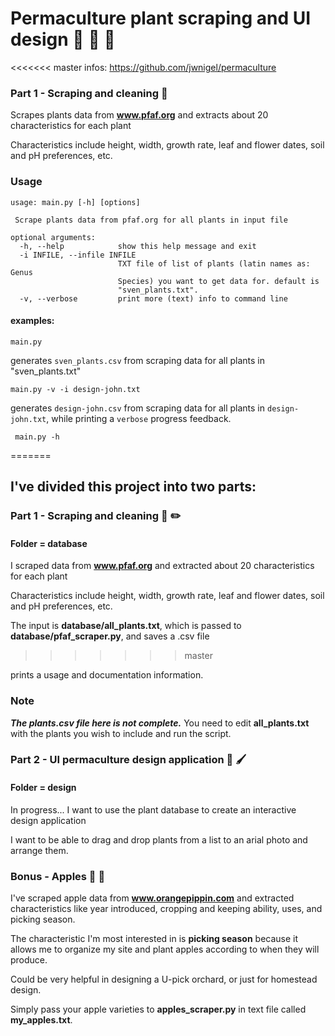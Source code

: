 # Permaculture plant scraping and UI design :chestnut: :seedling: :deciduous_tree:

<<<<<<< master
infos: https://github.com/jwnigel/permaculture

### Part 1 - Scraping and cleaning :ledger:
Scrapes plants data from **www.pfaf.org** and extracts about 20 characteristics for each plant

Characteristics include height, width, growth rate, leaf and flower dates, soil and pH preferences, etc.

### Usage

```
usage: main.py [-h] [options]

 Scrape plants data from pfaf.org for all plants in input file

optional arguments:
  -h, --help            show this help message and exit
  -i INFILE, --infile INFILE
                        TXT file of list of plants (latin names as: Genus
                        Species) you want to get data for. default is
                        "sven_plants.txt".
  -v, --verbose         print more (text) info to command line
```

#### examples:

    main.py

generates `sven_plants.csv` from scraping data for all plants in "sven_plants.txt"

    main.py -v -i design-john.txt

generates `design-john.csv` from scraping data for all plants in `design-john.txt`, while printing a `verbose` progress feedback.

     main.py -h
=======
## I've divided this project into two parts:
### Part 1 - Scraping and cleaning :ledger: :pencil2:
#### Folder = database
I scraped data from **www.pfaf.org** and extracted about 20 characteristics for each plant

Characteristics include height, width, growth rate, leaf and flower dates, soil and pH preferences, etc.

The input is **database/all_plants.txt**, which is passed to **database/pfaf_scraper.py**, and saves a .csv file
>>>>>>> master

prints a usage and documentation information.

### Note
***The plants.csv file here is not complete.*** You need to edit **all_plants.txt** with the plants you wish to include and run the script.

### Part 2 - UI permaculture design application :art: :paintbrush:
#### Folder = design
In progress... I want to use the plant database to create an interactive design application

I want to be able to drag and drop plants from a list to an arial photo and arrange them.

### Bonus - Apples 🍎 🍏
I've scraped apple data from **www.orangepippin.com** and extracted characteristics like year introduced, cropping and keeping ability, uses, and picking season.

The characteristic I'm most interested in is **picking season** because it allows me to organize my site and plant apples according to when they will produce. 

Could be very helpful in designing a U-pick orchard, or just for homestead design. 

Simply pass your apple varieties to **apples_scraper.py** in text file called **my_apples.txt**.
